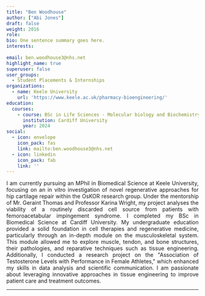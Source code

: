 ```yaml
---
title: "Ben Woodhouse"
author: ["Abi Jones"]
draft: false
weight: 2016
role:
bio: One sentence summary goes here.
interests:
  
email: ben.woodhouse3@nhs.net
highlight_name: true
superuser: false
user_groups:
  - Student Placements & Internships
organizations:
  - name: Keele University
    url: 'https://www.keele.ac.uk/pharmacy-bioengineering/'
education:
  courses:
    - course: BSc in Life Sciences - Molecular biology and Biochemistry
      institution: Cardiff University
      year: 2024
social:
  - icon: envelope
    icon_pack: fas
    link: mailto:ben.woodhouse3@nhs.net
  - icon: linkedin
    icon_pack: fab
    link: ''
---
```

<style>
body {
text-align: justify}
</style>

I am currently pursuing an MPhil in Biomedical Science at Keele University, focusing on an in vitro investigation of novel regenerative approaches for hip cartilage repair within the OsKOR research group. Under the mentorship of Mr. Geraint Thomas and Professor Karina Wright, my project analyses the viability of a routinely discarded cell source from patients with femoroacetabular impingement syndrome.
I completed my BSc in Biomedical Science at Cardiff University. My undergraduate education provided a solid foundation in cell therapies and regenerative medicine, particularly through an in-depth module on the musculoskeletal system. This module allowed me to explore muscle, tendon, and bone structures, their pathologies, and reparative techniques such as tissue engineering. Additionally, I conducted a research project on the "Association of Testosterone Levels with Performance in Female Athletes," which enhanced my skills in data analysis and scientific communication. I am passionate about leveraging innovative approaches in tissue engineering to improve patient care and treatment outcomes.

---

